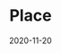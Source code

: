 ---
title: Place
description: Valentino is an Italian luxury fashion brand. I led the restyling of the intranet portal used by Valentino employees. Main functionalities include calendar, company news, social stream, magazine stream and online courses.
client: Valentino
skills:
  - Product Design
  - User Interface
  - Interaction Design
date: 2020-11-20
layout: work
permalink: false
---